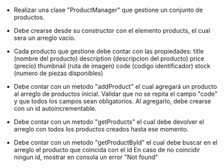 - Realizar una clase "ProductManager" que gestione un conjunto de productos.

- Debe crearse desde su constructor con el elemento products, el cual sera un arreglo vacio.

- Cada producto que gestione debe contar con las propiedades:
  title (nombre del producto)
  description (descripcion del producto)
  price (precio)
  thumbnail (ruta de imagen)
  code (codigo identificador)
  stock (numero de piezas disponibles)

- Debe contar con un metodo "addProduct" el cual agregará un producto al arreglo de productos inicial.
  Validar que no se repita el campo "code" y que todos los campos sean obligatorios.
  Al agregarlo, debe crearse con un id autoincrementable.

- Debe contar con un metodo "getProducts" el cual debe devolver el arreglo con todos los productos creados hasta ese momento.

- Debe contar con un metodo "getProductById" el cual debe buscar en el arreglo el producto que coincida con el id
  En caso de no coincidir ningun id, mostrar en consola un error "Not found"
